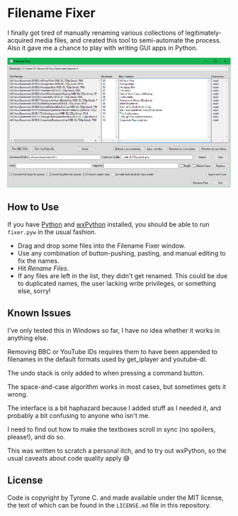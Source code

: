 # Filename Fixer

I finally got tired of manually renaming various collections of legitimately-acquired media files, and created this tool to semi-automate the process. Also it gave me a chance to play with writing GUI apps in Python.

![](filename-fixer-gui.png)

## How to Use

If you have [Python](https://www.python.org/) and [wxPython](https://www.wxpython.org/) installed, you should be able to run `fixer.pyw` in the usual fashion.

- Drag and drop some files into the Filename Fixer window.
- Use any combination of button-pushing, pasting, and manual editing to fix the names.
- Hit *Rename Files*.
- If any files are left in the list, they didn't get renamed. This could be due to duplicated names, the user lacking write privileges, or something else, sorry!

## Known Issues

I've only tested this in Windows so far, I have no idea whether it works in anything else.

Removing BBC or YouTube IDs requires them to have been appended to filenames in the default formats used by get_iplayer and youtube-dl.

The undo stack is only added to when pressing a command button.

The space-and-case algorithm works in most cases, but sometimes gets it wrong.

The interface is a bit haphazard because I added stuff as I needed it, and probably a bit confusing to anyone who isn't me.

I need to find out how to make the textboxes scroll in sync (no spoilers, please!), and do so.

This was written to scratch a personal itch, and to try out wxPython, so the usual caveats about code quality apply 😅

## License

Code is copyright by Tyrone C. and made available under the MIT license, the text of which can be found in the `LICENSE.md` file in this repository.
